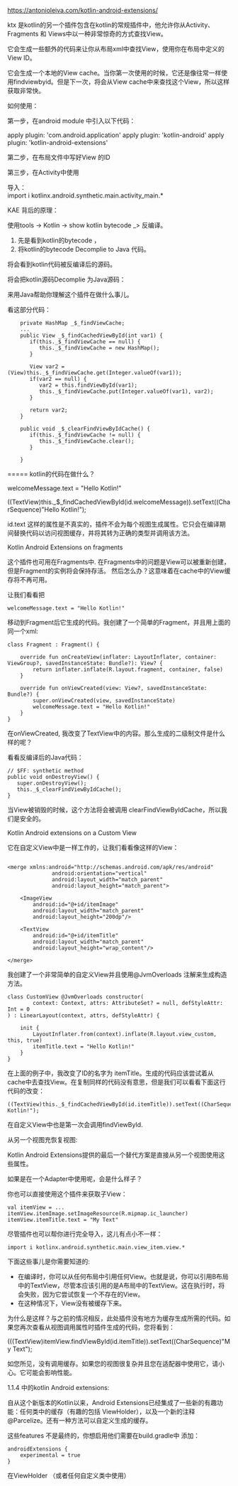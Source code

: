 https://antonioleiva.com/kotlin-android-extensions/

ktx 是kotlin的另一个插件包含在kotlin的常规插件中，他允许你从Activity、Fragments 和 Views中以一种非常惊奇的方式查找View。

它会生成一些额外的代码来让你从布局xml中查找View，使用你在布局中定义的View ID。

它会生成一个本地的View cache。当你第一次使用的时候，它还是像往常一样使用findviewbyid。但是下一次，将会从View cache中来查找这个View，所以这样获取非常快。


如何使用：

第一步，在android  module 中引入以下代码：



apply plugin: 'com.android.application'
apply plugin: 'kotlin-android'
apply plugin: 'kotlin-android-extensions'


第二步，在布局文件中写好View 的ID

第三步，在Activity中使用

导入： 	
import i kotlinx.android.synthetic.main.activity_main.*


KAE 背后的原理：

使用tools -> Kotlin -> show kotlin bytecode _> 反编译。

1. 先是看到kotlin的bytecode ，
2. 将kotlin的bytecode  Decomplie to Java 代码。

将会看到kotlin代码被反编译后的源码。

将会把kotlin源码Decomplie 为Java源码：


来用Java帮助你理解这个插件在做什么事儿。

看这部分代码：

```
    private HashMap _$_findViewCache;
    ...
    public View _$_findCachedViewById(int var1) {
       if(this._$_findViewCache == null) {
          this._$_findViewCache = new HashMap();
       }
     
       View var2 = (View)this._$_findViewCache.get(Integer.valueOf(var1));
       if(var2 == null) {
          var2 = this.findViewById(var1);
          this._$_findViewCache.put(Integer.valueOf(var1), var2);
       }
     
       return var2;
    }
     
    public void _$_clearFindViewByIdCache() {
       if(this._$_findViewCache != null) {
          this._$_findViewCache.clear();
       }
     
    }
```

=====
kotlin的代码在做什么？

welcomeMessage.text = "Hello Kotlin!"



((TextView)this._$_findCachedViewById(id.welcomeMessage)).setText((CharSequence)"Hello Kotlin!");


id.text 这样的属性是不真实的，插件不会为每个视图生成属性。它只会在编译期间替换代码以访问视图缓存，并将其转为正确的类型并调用该方法。



Kotlin Android Extensions on fragments

这个插件也可用在Fragments中. 在Fragments中的问题是View可以被重新创建，但是Fragment的实例将会保持存活。 然后怎么办？这意味着在cache中的View缓存将不再可用。

让我们看看把
```
welcomeMessage.text = "Hello Kotlin!"
```
移动到Fragment后它生成的代码。我创建了一个简单的Fragment，并且用上面的同一个xml:

```
class Fragment : Fragment() {
 
    override fun onCreateView(inflater: LayoutInflater, container: ViewGroup?, savedInstanceState: Bundle?): View? {
        return inflater.inflate(R.layout.fragment, container, false)
    }
 
    override fun onViewCreated(view: View?, savedInstanceState: Bundle?) {
        super.onViewCreated(view, savedInstanceState)
        welcomeMessage.text = "Hello Kotlin!"
    }
}
```

在onViewCreated, 我改变了TextView中的内容。那么生成的二级制文件是什么样的呢？

看看反编译后的Java代码：

```
// $FF: synthetic method
public void onDestroyView() {
   super.onDestroyView();
   this._$_clearFindViewByIdCache();
}
```

当View被销毁的时候，这个方法将会被调用 clearFindViewByIdCache，所以我们是安全的。

Kotlin Android extensions on a Custom View

它在自定义View中是一样工作的，让我们看看像这样的View：

```

<merge xmlns:android="http://schemas.android.com/apk/res/android"
              android:orientation="vertical"
              android:layout_width="match_parent"
              android:layout_height="match_parent">
    
    <ImageView
        android:id="@+id/itemImage"
        android:layout_width="match_parent"
        android:layout_height="200dp"/>
    
    <TextView
        android:id="@+id/itemTitle"
        android:layout_width="match_parent"
        android:layout_height="wrap_content"/>
 
</merge>
```

我创建了一个非常简单的自定义View并且使用@JvmOverloads 注解来生成构造方法。
```
class CustomView @JvmOverloads constructor(
        context: Context, attrs: AttributeSet? = null, defStyleAttr: Int = 0
) : LinearLayout(context, attrs, defStyleAttr) {
 
    init {
        LayoutInflater.from(context).inflate(R.layout.view_custom, this, true)
        itemTitle.text = "Hello Kotlin!"
    }
}
```

在上面的例子中，我改变了ID的名字为 itemTitle。生成的代码应该尝试着从cache中去查找View。在复制同样的代码没有意思，但是我们可以看看下面这行代码的改变：
```
((TextView)this._$_findCachedViewById(id.itemTitle)).setText((CharSequence)"Hello Kotlin!");
```

在自定义View中也是第一次会调用findViewById.

从另一个视图充恢复视图:

Kotlin Android Extensions提供的最后一个替代方案是直接从另一个视图使用这些属性。

如果是在一个Adapter中使用呢，会是什么样子？

你也可以直接使用这个插件来获取子View：

```
val itemView = ...
itemView.itemImage.setImageResource(R.mipmap.ic_launcher)
itemView.itemTitle.text = "My Text"
```
尽管插件也可以帮你进行完全导入，这儿有点小不一样：

```
import i kotlinx.android.synthetic.main.view_item.view.*
```

下面这些事儿是你需要知道的:

* 在编译时，你可以从任何布局中引用任何View。也就是说，你可以引用B布局中的TextView，尽管本应该引用的是A布局中的TextView。这在执行时，将会失败，因为它尝试恢复一个不存在的View。
* 在这种情况下，View没有被缓存下来。

为什么是这样？与之前的情况相反，此处插件没有地方为缓存生成所需的代码。如果您再次查看从视图调用属性时插件生成的代码，您将看到：

	
(((TextView)itemView.findViewById(id.itemTitle)).setText((CharSequence)"My Text");

如您所见，没有调用缓存。如果您的视图很复杂并且您在适配器中使用它，请小心。它可能会影响性能。

1.1.4 中的kotlin Android extensions:

自从这个新版本的Kotlin以来，Android Extensions已经集成了一些新的有趣功能：任何类中的缓存（有趣的包括  ViewHolder），以及一个新的注释  @Parcelize。还有一种方法可以自定义生成的缓存。

这些features 不是最终的，你想启用他们需要在build.gradle中 添加：

```
androidExtensions {
    experimental = true
}
```

在ViewHolder （或者任何自定义类中使用）




